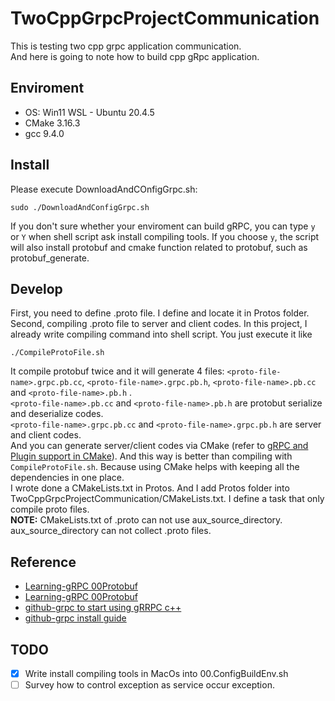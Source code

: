 # TwoCppGrpcProjectCommunication
<p>
This is testing two cpp grpc application communication.</br>
And here is going to note how to build cpp gRpc application.
</p>

## Enviroment
* OS: Win11 WSL - Ubuntu 20.4.5
* CMake 3.16.3
* gcc 9.4.0

## Install
Please execute DownloadAndCOnfigGrpc.sh:
```
sudo ./DownloadAndConfigGrpc.sh
```
If you don't sure whether your enviroment can build gRPC, you can type `y` or `Y` when shell script ask install compiling tools. If you choose `y`, the script will also install protobuf and cmake function related to protobuf, such as protobuf_generate.

## Develop
First, you need to define .proto file. I define and locate it in Protos folder.</br>
Second, compiling .proto file to server and client codes. In this project, I already write compiling command into shell script. You just execute it like
```
./CompileProtoFile.sh
```
It compile protobuf twice and it will generate 4 files: `<proto-file-name>.grpc.pb.cc`, `<proto-file-name>.grpc.pb.h`, `<proto-file-name>.pb.cc` and `<proto-file-name>.pb.h` .</br>
`<proto-file-name>.pb.cc` and `<proto-file-name>.pb.h` are protobut serialize and deserialize codes.</br>
`<proto-file-name>.grpc.pb.cc` and `<proto-file-name>.grpc.pb.h` are server and client codes.</br>
And you can generate server/client codes via CMake
 (refer to [gRPC and Plugin support in CMake](https://www.f-ax.de/dev/2020/11/08/grpc-plugin-cmake-support.html "This is my compiling .porto file with CMake reference.")). And this way is better than compiling with `CompileProtoFile.sh`. Because using CMake helps with keeping all the dependencies in one place.</br>
I wrote done a CMakeLists.txt in Protos. And I add Protos folder into TwoCppGrpcProjectCommunication/CMakeLists.txt. I define a task that only compile proto files.</br>
**NOTE:** CMakeLists.txt of .proto can not use aux_source_directory. aux_source_directory can not collect .proto files.

## Reference
* [Learning-gRPC 00Protobuf](https://kevinbird61.github.io/grpc-practice/ "learning gRpc about protobuf")
* [Learning-gRPC 00Protobuf](https://kevinbird61.github.io/grpc-practice/ "learning gRpc HelloWorld tutorial")
* [github-grpc to start using gRRPC c++](https://github.com/grpc/grpc/tree/master/src/cpp "grpc official tutorial")
* [github-grpc install guide](https://github.com/grpc/grpc/blob/master/BUILDING.md "gRPC install guide")

## TODO
- [x] Write install compiling tools in MacOs into 00.ConfigBuildEnv.sh
- [ ] Survey how to control exception as service occur exception.